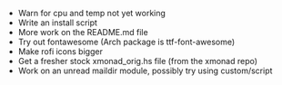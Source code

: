 - Warn for cpu and temp not yet working
- Write an install script
- More work on the README.md file
- Try out fontawesome (Arch package is ttf-font-awesome)
- Make rofi icons bigger
- Get a fresher stock xmonad_orig.hs file (from the xmonad repo)
- Work on an unread maildir module, possibly try using custom/script
